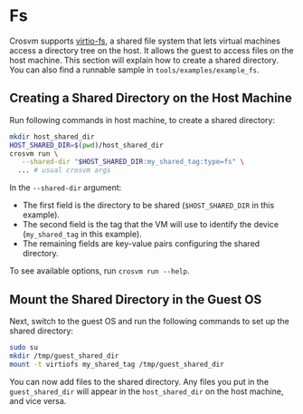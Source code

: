 # Fs

Crosvm supports
[virtio-fs](https://docs.oasis-open.org/virtio/virtio/v1.2/csd01/virtio-v1.2-csd01.html#x1-45800011),
a shared file system that lets virtual machines access a directory tree on the host. It allows the
guest to access files on the host machine. This section will explain how to create a shared
directory. You can also find a runnable sample in `tools/examples/example_fs`.

## Creating a Shared Directory on the Host Machine

Run following commands in host machine, to create a shared directory:

```sh
mkdir host_shared_dir
HOST_SHARED_DIR=$(pwd)/host_shared_dir
crosvm run \
   --shared-dir "$HOST_SHARED_DIR:my_shared_tag:type=fs" \
  ... # usual crosvm args
```

In the `--shared-dir` argument:

- The first field is the directory to be shared (`$HOST_SHARED_DIR` in this example).
- The second field is the tag that the VM will use to identify the device (`my_shared_tag` in this
  example).
- The remaining fields are key-value pairs configuring the shared directory.

To see available options, run `crosvm run --help`.

## Mount the Shared Directory in the Guest OS

Next, switch to the guest OS and run the following commands to set up the shared directory:

```sh
sudo su
mkdir /tmp/guest_shared_dir
mount -t virtiofs my_shared_tag /tmp/guest_shared_dir
```

You can now add files to the shared directory. Any files you put in the `guest_shared_dir` will
appear in the `host_shared_dir` on the host machine, and vice versa.
